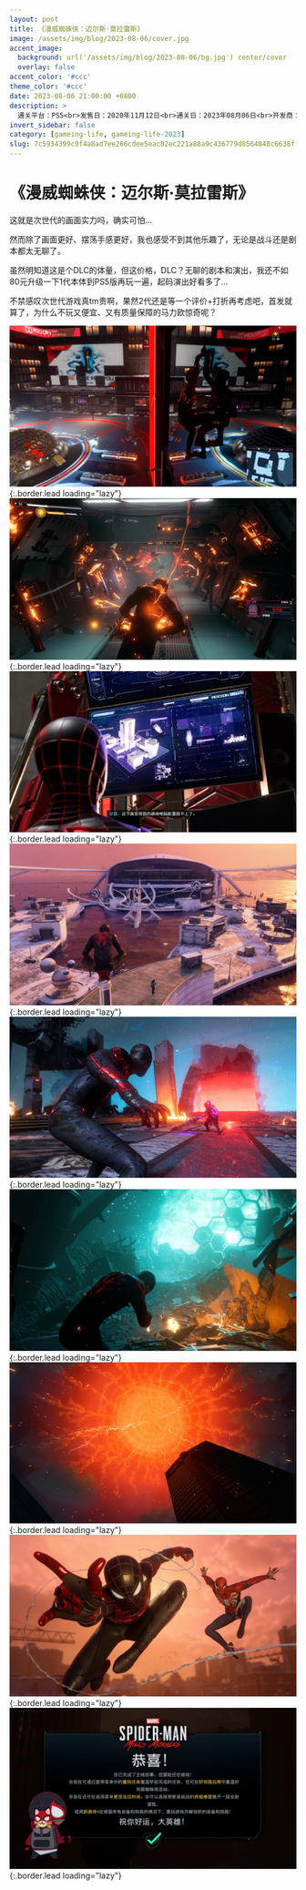 ```yaml
---
layout: post
title: 《漫威蜘蛛侠：迈尔斯·莫拉雷斯》
image: /assets/img/blog/2023-08-06/cover.jpg
accent_image: 
  background: url('/assets/img/blog/2023-08-06/bg.jpg') center/cover
  overlay: false
accent_color: '#ccc'
theme_color: '#ccc'
date: 2023-08-06 21:00:00 +0800
description: >
  通关平台：PS5<br>发售日：2020年11月12日<br>通关日：2023年08月06日<br>开发商：Insomniac Games<br>发行商：SIE
invert_sidebar: false
category: [gameing-life, gameing-life-2023]
slug: 7c5934399c9f4a8ad7ee266cdee5eac82ec221a88a9c436779d8564848c6638f
---
```


# 《漫威蜘蛛侠：迈尔斯·莫拉雷斯》

这就是次世代的画面实力吗，确实可怕...

然而除了画面更好、摆荡手感更好，我也感受不到其他乐趣了，无论是战斗还是剧本都太无聊了。

虽然明知道这是个DLC的体量，但这价格，DLC？无聊的剧本和演出，我还不如80元升级一下1代本体到PS5版再玩一遍，起码演出好看多了...

不禁感叹次世代游戏真tm贵啊，果然2代还是等一个评价+打折再考虑吧，首发就算了，为什么不玩又便宜、又有质量保障的马力欧惊奇呢？

![](/assets/img/blog/2023-08-06/1.jpg){:.border.lead loading="lazy"}
![](/assets/img/blog/2023-08-06/2.jpg){:.border.lead loading="lazy"}
![](/assets/img/blog/2023-08-06/3.jpg){:.border.lead loading="lazy"}
![](/assets/img/blog/2023-08-06/4.jpg){:.border.lead loading="lazy"}
![](/assets/img/blog/2023-08-06/5.jpg){:.border.lead loading="lazy"}
![](/assets/img/blog/2023-08-06/6.jpg){:.border.lead loading="lazy"}
![](/assets/img/blog/2023-08-06/7.jpg){:.border.lead loading="lazy"}
![](/assets/img/blog/2023-08-06/8.jpg){:.border.lead loading="lazy"}
![](/assets/img/blog/2023-08-06/9.jpg){:.border.lead loading="lazy"}